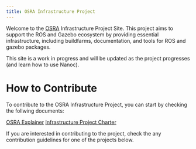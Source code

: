 ```yaml
---
title: OSRA Infrastructure Project
---
```


Welcome to the [OSRA](https://osralliance.org/) Infrastructure Project Site. This project aims to support the ROS and Gazebo ecosystem by providing essential infrastructure, including buildfarms, documentation, and tools for ROS and gazebo packages.

This site is a work in progress and will be updated as the project progresses (and learn how to use Nanoc).


# How to Contribute


To contribute to the OSRA Infrastructure Project, you can start by checking the follwing documents:

  <a class="btn btn-primary" role="button" target="_blank" href="https://osralliance.org/staging/wp-content/uploads/2024/03/OSRA-explainer.pdf">OSRA Explainer</a>
  <a class="btn btn-primary" role="button" target="_blank" href="https://osralliance.org/staging/wp-content/uploads/2024/03/infrastructure_project_charter.pdf">Infrastructure Project Charter</a>

If you are interested in contributing to the project, check the any contribution guidelines for one of the projects below.